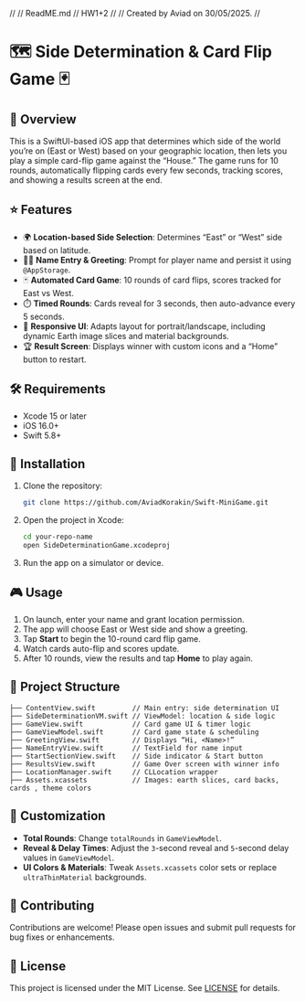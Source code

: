 //
//  ReadME.md
//  HW1+2
//
//  Created by Aviad on 30/05/2025.
//

# 🗺️ Side Determination & Card Flip Game 🃏

## 📖 Overview

This is a SwiftUI-based iOS app that determines which side of the world you’re on (East or West) based on your geographic location, then lets you play a simple card-flip game against the “House.” The game runs for 10 rounds, automatically flipping cards every few seconds, tracking scores, and showing a results screen at the end.

## ⭐ Features

* 🌍 **Location-based Side Selection**: Determines “East” or “West” side based on latitude.
* 🙋‍♂️ **Name Entry & Greeting**: Prompt for player name and persist it using `@AppStorage`.
* 🃏 **Automated Card Game**: 10 rounds of card flips, scores tracked for East vs West.
* ⏱️ **Timed Rounds**: Cards reveal for 3 seconds, then auto-advance every 5 seconds.
* 📱 **Responsive UI**: Adapts layout for portrait/landscape, including dynamic Earth image slices and material backgrounds.
* 🏆 **Result Screen**: Displays winner with custom icons and a “Home” button to restart.

## 🛠️ Requirements

* Xcode 15 or later
* iOS 16.0+
* Swift 5.8+

## 🚀 Installation

1. Clone the repository:

   ```bash
   git clone https://github.com/AviadKorakin/Swift-MiniGame.git
   ```
2. Open the project in Xcode:

   ```bash
   cd your-repo-name
   open SideDeterminationGame.xcodeproj
   ```
3. Run the app on a simulator or device.

## 🎮 Usage

1. On launch, enter your name and grant location permission.
2. The app will choose East or West side and show a greeting.
3. Tap **Start** to begin the 10-round card flip game.
4. Watch cards auto-flip and scores update.
5. After 10 rounds, view the results and tap **Home** to play again.

## 📁 Project Structure

```
├── ContentView.swift         // Main entry: side determination UI
├── SideDeterminationVM.swift // ViewModel: location & side logic
├── GameView.swift            // Card game UI & timer logic
├── GameViewModel.swift       // Card game state & scheduling
├── GreetingView.swift        // Displays “Hi, <Name>!”
├── NameEntryView.swift       // TextField for name input
├── StartSectionView.swift    // Side indicator & Start button
├── ResultsView.swift         // Game Over screen with winner info
├── LocationManager.swift     // CLLocation wrapper
├── Assets.xcassets           // Images: earth slices, card backs, cards , theme colors
```

## 🎨 Customization

* **Total Rounds**: Change `totalRounds` in `GameViewModel`.
* **Reveal & Delay Times**: Adjust the `3`-second reveal and `5`-second delay values in `GameViewModel`.
* **UI Colors & Materials**: Tweak `Assets.xcassets` color sets or replace `ultraThinMaterial` backgrounds.

## 🤝 Contributing

Contributions are welcome! Please open issues and submit pull requests for bug fixes or enhancements.

## 📄 License

This project is licensed under the MIT License. See [LICENSE](LICENSE) for details.
